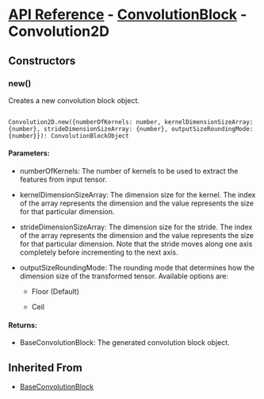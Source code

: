 # [API Reference](../../API.md) - [ConvolutionBlock](../ConvolutionBlock.md) - Convolution2D

## Constructors

### new()

Creates a new convolution block object.

```

Convolution2D.new({numberOfKernels: number, kernelDimensionSizeArray: {number}, strideDimensionSizeArray: {number}, outputSizeRoundingMode: {number}}): ConvolutionBlockObject

```

#### Parameters:

* numberOfKernels: The number of kernels to be used to extract the features from input tensor.

* kernelDimensionSizeArray: The dimension size for the kernel. The index of the array represents the dimension and the value represents the size for that particular dimension. 

* strideDimensionSizeArray: The dimension size for the stride. The index of the array represents the dimension and the value represents the size for that particular dimension. Note that the stride moves along one axis completely before incrementing to the next axis.

* outputSizeRoundingMode: The rounding mode that determines how the dimension size of the transformed tensor. Available options are:

	* Floor (Default)

	* Ceil

#### Returns:

* BaseConvolutionBlock: The generated convolution block object.

## Inherited From

* [BaseConvolutionBlock](../BaseConvolutionBlock.md)
